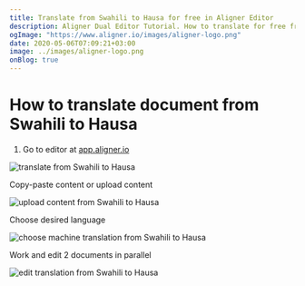 ```yaml
---
title: Translate from Swahili to Hausa for free in Aligner Editor
description: Aligner Dual Editor Tutorial. How to translate for free from Swahili to Hausa. Aligner is multilingual document management platform. 
ogImage: "https://www.aligner.io/images/aligner-logo.png"
date: 2020-05-06T07:09:21+03:00
image: ../images/aligner-logo.png
onBlog: true
---
```


# How to translate document from Swahili to Hausa

1. Go to editor at [app.aligner.io](https://app.aligner.io "Aligner App web page")

![translate from Swahili to Hausa](../aligner-blank-editor.png "translate from Swahili to Hausa")

Copy-paste content or upload content

![upload content from Swahili to Hausa](../aligner-uploaded-document.png "upload content from Swahili to Hausa")

Choose desired language

![choose machine translation from Swahili to Hausa](../aligner-language-dropdown.png "choose machine translation from Swahili to Hausa")

Work and edit 2 documents in parallel

![edit translation from Swahili to Hausa](../aligner-double-sitded-editor.png "edit translation from Swahili to Hausa")

